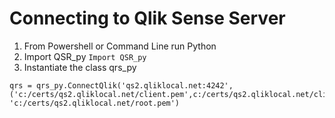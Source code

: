 # Connecting to Qlik Sense Server

1. From Powershell or Command Line run Python
2. Import QSR_py
```Import QSR_py```
3. Instantiate the class qrs_py
```
qrs = qrs_py.ConnectQlik('qs2.qliklocal.net:4242',('c:/certs/qs2.qliklocal.net/client.pem',c:/certs/qs2.qliklocal.net/client_key.pem'),
'c:/certs/qs2.qliklocal.net/root.pem')
```
